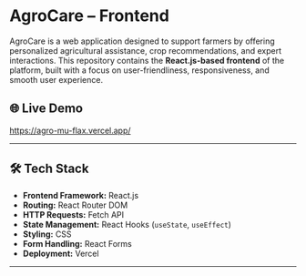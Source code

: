 # AgroCare – Frontend

AgroCare is a web application designed to support farmers by offering personalized agricultural assistance, crop recommendations, and expert interactions. This repository contains the **React.js-based frontend** of the platform, built with a focus on user-friendliness, responsiveness, and smooth user experience.

## 🌐 Live Demo

https://agro-mu-flax.vercel.app/

---

## 🛠️ Tech Stack

- **Frontend Framework:** React.js
- **Routing:** React Router DOM
- **HTTP Requests:**  Fetch API
- **State Management:** React Hooks (`useState`, `useEffect`)
- **Styling:** CSS 
- **Form Handling:** React Forms
- **Deployment:**  Vercel 

---



